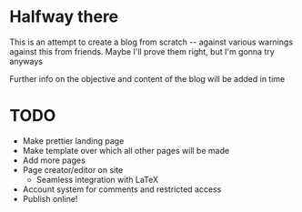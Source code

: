 # Halfway there
This is an attempt to create a blog from scratch -- against various warnings against this from friends.
Maybe I'll prove them right, but I'm gonna try anyways

Further info on the objective and content of the blog will be added in time

# TODO

- Make prettier landing page
- Make template over which all other pages will be made
- Add more pages
- Page creator/editor on site
    - Seamless integration with LaTeX
- Account system for comments and restricted access
- Publish online!
